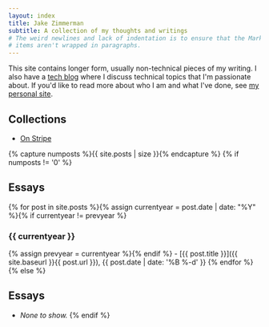 ```yaml
---
layout: index
title: Jake Zimmerman
subtitle: A collection of my thoughts and writings
# The weird newlines and lack of indentation is to ensure that the Markdown list
# items aren't wrapped in paragraphs.
---
```


This site contains longer form, usually non-technical pieces of my writing. I
also have a [tech blog] where I discuss technical topics that I'm passionate
about. If you'd like to read more about who I am and what I've done, see [my
personal site].

[tech blog]: http://blog.jez.io
[my personal site]: https://jez.io

## Collections

- [On Stripe](on-stripe/)

{% capture numposts %}{{ site.posts | size }}{% endcapture %}
{% if numposts != '0' %}
## Essays

{% for post in site.posts %}{% assign currentyear = post.date | date: "%Y" %}{% if currentyear != prevyear %}
### {{ currentyear }}
{% assign prevyear = currentyear %}{% endif %} - [{{ post.title }}]({{ site.baseurl }}{{ post.url }}), {{ post.date | date: '%B %-d' }}
{% endfor %}
{% else %}
## Essays

- *None to show.*
{% endif %}


